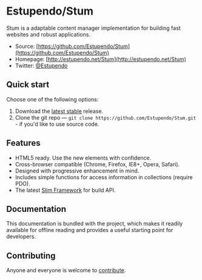 # Estupendo/Stum

Stum is a adaptable content manager implementation for building fast websites and robust applications.

* Source: [https://github.com/Estupendo/Stum](https://github.com/Estupendo/Stum)
* Homepage: [http://estupendo.net/Stum](http://estupendo.net/Stum)
* Twitter: [@Estupendo](http://twitter.com/Estupendo)


## Quick start

Choose one of the following options:

1. Download the [latest stable](https://github.com/Estupendo/Stum/releases) release.
2. Clone the git repo — `git clone
   https://github.com/Estupendo/Stum.git` - if you'd like to
   use source code.


## Features

* HTML5 ready. Use the new elements with confidence.
* Cross-browser compatible (Chrome, Firefox, IE8+, Opera, Safari).
* Designed with progressive enhancement in mind.
* Includes simple functions for access information in collections (require PDO).
* The latest [Slim Framework](http://www.slimframework.com/) for build API.


## Documentation

This documentation is bundled with the project, which makes it readily available for
offline reading and provides a useful starting point for developers.


## Contributing

Anyone and everyone is welcome to [contribute](https://github.com/Estupendo/Stum/issues).
